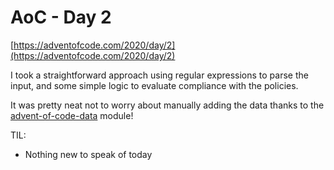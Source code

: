 # AoC - Day 2

[https://adventofcode.com/2020/day/2](https://adventofcode.com/2020/day/2)

I took a straightforward approach using regular expressions to parse the input, and some simple logic to evaluate compliance with the policies.

It was pretty neat not to worry about manually adding the data thanks to the [advent-of-code-data](https://github.com/wimglenn/advent-of-code-data) module!

TIL:

- Nothing new to speak of today